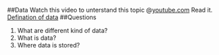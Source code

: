 ##Data
Watch this video to unterstand this topic
@[youtube.com](cU08aH8oYHU)
Read it.
[Defination of data](https://www.webopedia.com/TERM/D/data.html)
##Questions
1. What are different kind of data?
2. What is data?
3. Where data is stored?

